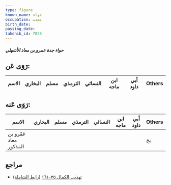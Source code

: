 ```yaml
---
type: figure
known_name: حواء
occupation: محدث
birth_date:
passing_date:
tahdhib_id: 7825
---
```

##### حواء جدة عمرو بن معاذ الأشهلي

## رَوَى عَن:
| الاسم | البخاري | مسلم | الترمذي | النسائي | ابن ماجه | أبي داود | Others |
| ----- | ------- | ---- | ------- | ------- | -------- | -------- | ------ |
## رَوَى عَنه:
| الاسم                  | البخاري | مسلم | الترمذي | النسائي | ابن ماجه | أبي داود | Others |
| ---------------------- | ------- | ---- | ------- | ------- | -------- | -------- | ------ |
| عَمْرو بن معاذ المذكور |         |      |         |         |          |          | بخ     |
## مراجع
- [تهذيب الكمال ٣٥-١٦١](obsidian://open?vault=Tahdhib-al-Kamal&file=Figures/٧٨٢٥-حواء%20جدة%20عمرو%20بن%20معاذ%20الأشهلي) ([رابط الشاملة](https://shamela.ws/book/3722/18760))